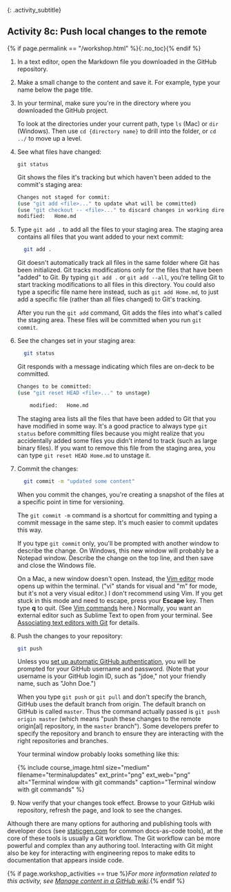 {: .activity_subtitle}
## <i class="fa fa-user-circle"></i> Activity 8c: Push local changes to the remote
{% if page.permalink == "/workshop.html" %}{:.no_toc}{% endif %}

1.  In a text editor, open the Markdown file you downloaded in the GitHub repository.
2.  Make a small change to the content and save it. For example, type your name below the page title.
3.  In your terminal, make sure you're in the directory where you downloaded the GitHub project.

    To look at the directories under your current path, type `ls` (Mac) or `dir` (Windows). Then use `cd {directory name}` to drill into the folder, or `cd ../` to move up a level.

4.  See what files have changed:

    ```
    git status
    ```

    Git shows the files it's tracking but which haven't been added to the commit's staging area:

    ```bash
    Changes not staged for commit:
    (use "git add <file>..." to update what will be committed)
    (use "git checkout -- <file>..." to discard changes in working directory)
    modified:   Home.md
    ```

4.  Type `git add .` to add all the files to your staging area. The staging area contains all files that you want added to your next commit:

    ```bash
	  git add .
    ```

	  Git doesn't automatically track all files in the same folder where Git has been initialized. Git tracks modifications only for the files that have been "added" to Git. By typing `git add .` or `git add --all`, you're telling Git to start tracking modifications to all files in this directory. You could also type a specific file name here instead, such as `git add Home.md`, to just add a specific file (rather than all files changed) to Git's tracking.

    After you run the `git add` command, Git adds the files into what's called the staging area. These files will be committed when you run `git commit`.

4.  See the changes set in your staging area:

    ```bash
	  git status
    ```

    Git responds with a message indicating which files are on-deck to be committed.

    ```bash
    Changes to be committed:
    (use "git reset HEAD <file>..." to unstage)

        modified:   Home.md
    ```

	  The staging area lists all the files that have been added to Git that you have modified in some way. It's a good practice to always type `git status` before committing files because you might realize that you accidentally added some files you didn't intend to track (such as large binary files). If you want to remove this file from the staging area, you can type `git reset HEAD Home.md` to unstage it.

5.  Commit the changes:

    ```bash
	  git commit -m "updated some content"
    ```

    When you commit the changes, you're creating a snapshot of the files at a specific point in time for versioning.

    The `git commit -m` command is a shortcut for committing and typing a commit message in the same step. It's much easier to commit updates this way.

    If you type `git commit` only, you'll be prompted with another window to describe the change. On Windows, this new window will probably be a Notepad window. Describe the change on the top line, and then save and close the Windows file.

    On a Mac, a new window doesn't open. Instead, the [Vim editor](https://en.wikipedia.org/wiki/Vi) mode opens up within the terminal. ("vi" stands for visual and "m" for mode, but it's not a very visual editor.) I don't recommend using Vim. If you get stuck in this mode and need to escape, press your **Escape** key. Then type **q** to quit. (See [Vim commands](http://www.cs.rit.edu/~cslab/vi.html) here.) Normally, you want an external editor such as Sublime Text to open from your terminal. See [Associating text editors with Git](https://help.github.com/articles/associating-text-editors-with-git/) for details.

6.  Push the changes to your repository:

    ```bash
    git push
    ```

    Unless you [set up automatic GitHub authentication]({{site.rooturl}}pubapis_github_wikis.html#set-up-automatic-github-authentication), you will be prompted for your GitHub username and password. (Note that your username is your GitHub login ID, such as "jdoe," not your friendly name, such as "John Doe.")

    When you type `git push` or `git pull` and don't specify the branch, GitHub uses the default branch from origin. The default branch on GitHub is called `master`. Thus the command actually passed is `git push origin master` (which means "push these changes to the remote origin[al] repository, in the `master` branch"). Some developers prefer to specify the repository and branch to ensure they are interacting with the right repositories and branches.

    Your terminal window probably looks something like this:

    {% include course_image.html size="medium" filename="terminalupdates" ext_print="png" ext_web="png" alt="Terminal window with git commands" caption="Terminal window with git commands" %}

7.  Now verify that your changes took effect. Browse to your GitHub wiki repository, refresh the page, and look to see the changes.

Although there are many options for authoring and publishing tools with developer docs (see [staticgen.com](https://www.staticgen.com/) for common docs-as-code tools), at the core of these tools is usually a Git workflow. The Git workflow can be more powerful and complex than any authoring tool. Interacting with Git might also be key for interacting with engineering repos to make edits to documentation that appears inside code.

{% if page.workshop_activities == true %}*For more information related to this activity, see [Manage content in a GitHub wiki]({{site.rooturl}}pubapis_github_wikis.html).*{% endif %}
